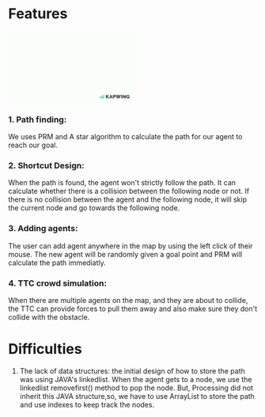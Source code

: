 #  Features
<img src="pathfinding.gif" alt="drawing" width="50%"/> <br />
### 1. Path finding:
We uses PRM and A star algorithm to calculate the path for our agent to reach our goal. <br />
### 2. Shortcut Design:
When the path is found, the agent won't strictly follow the path. It can calculate whether there is a collision between the following node or not. If there is no collision between the agent and the following node, it will skip the current node and go towards the following node.<br />
### 3. Adding agents:
The user can add agent anywhere in the map by using the left click of their mouse. The new agent will be randomly given a goal point and PRM will calculate the path immediatly.<br />
### 4. TTC crowd simulation:
When there are multiple agents on the map, and they are about to collide, the TTC can provide forces to pull them away and also make sure they don't collide with the obstacle.<br />

# Difficulties
1. The lack of data structures: the initial design of how to store the path was using JAVA's linkedlist. When the agent gets to a node, we use the linkedlist removefirst() method to pop the node. But, Processing did not inherit this JAVA structure,so, we have to use ArrayList to store the path and use indexes to keep track the nodes.<br />
